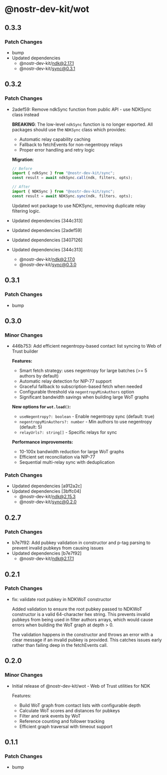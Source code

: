 # @nostr-dev-kit/wot

## 0.3.3

### Patch Changes

- bump
- Updated dependencies
    - @nostr-dev-kit/ndk@2.17.1
    - @nostr-dev-kit/sync@0.3.1

## 0.3.2

### Patch Changes

- 2adef59: Remove ndkSync function from public API - use NDKSync class instead

    **BREAKING**: The low-level `ndkSync` function is no longer exported. All packages should use the `NDKSync` class which provides:
    - Automatic relay capability caching
    - Fallback to fetchEvents for non-negentropy relays
    - Proper error handling and retry logic

    **Migration**:

    ```typescript
    // Before
    import { ndkSync } from "@nostr-dev-kit/sync";
    const result = await ndkSync.call(ndk, filters, opts);

    // After
    import { NDKSync } from "@nostr-dev-kit/sync";
    const result = await NDKSync.sync(ndk, filters, opts);
    ```

    Updated wot package to use NDKSync, removing duplicate relay filtering logic.

- Updated dependencies [344c313]
- Updated dependencies [2adef59]
- Updated dependencies [3407126]
- Updated dependencies [344c313]
    - @nostr-dev-kit/ndk@2.17.0
    - @nostr-dev-kit/sync@0.3.0

## 0.3.1

### Patch Changes

- bump

## 0.3.0

### Minor Changes

- 446b753: Add efficient negentropy-based contact list syncing to Web of Trust builder

    **Features:**
    - Smart fetch strategy: uses negentropy for large batches (>= 5 authors by default)
    - Automatic relay detection for NIP-77 support
    - Graceful fallback to subscription-based fetch when needed
    - Configurable threshold via `negentropyMinAuthors` option
    - Significant bandwidth savings when building large WoT graphs

    **New options for `wot.load()`:**
    - `useNegentropy?: boolean` - Enable negentropy sync (default: true)
    - `negentropyMinAuthors?: number` - Min authors to use negentropy (default: 5)
    - `relayUrls?: string[]` - Specific relays for sync

    **Performance improvements:**
    - 10-100x bandwidth reduction for large WoT graphs
    - Efficient set reconciliation via NIP-77
    - Sequential multi-relay sync with deduplication

### Patch Changes

- Updated dependencies [a912a2c]
- Updated dependencies [3bffc04]
    - @nostr-dev-kit/ndk@2.15.3
    - @nostr-dev-kit/sync@0.2.0

## 0.2.7

### Patch Changes

- b7e7f92: Add pubkey validation in constructor and p-tag parsing to prevent invalid pubkeys from causing issues
- Updated dependencies [b7e7f92]
    - @nostr-dev-kit/ndk@2.17.1

## 0.2.1

### Patch Changes

- fix: validate root pubkey in NDKWoT constructor

    Added validation to ensure the root pubkey passed to NDKWoT constructor is a valid 64-character hex string. This prevents invalid pubkeys from being used in filter authors arrays, which would cause errors when building the WoT graph at depth > 0.

    The validation happens in the constructor and throws an error with a clear message if an invalid pubkey is provided. This catches issues early rather than failing deep in the fetchEvents call.

## 0.2.0

### Minor Changes

- Initial release of @nostr-dev-kit/wot - Web of Trust utilities for NDK

    Features:
    - Build WoT graph from contact lists with configurable depth
    - Calculate WoT scores and distances for pubkeys
    - Filter and rank events by WoT
    - Reference counting and follower tracking
    - Efficient graph traversal with timeout support

## 0.1.1

### Patch Changes

- bump
